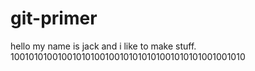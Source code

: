 # git-primer


hello my name is jack and i like to make stuff. 10010101001001010100100101010101001010101001001010

